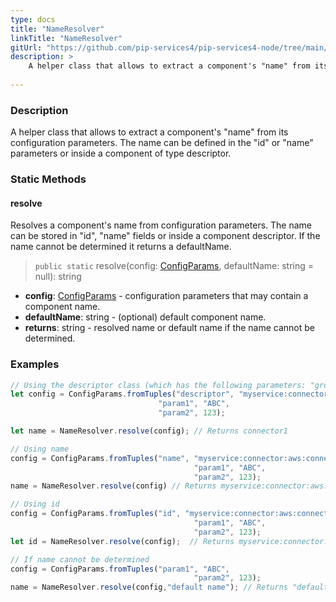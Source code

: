 ```yaml
---
type: docs
title: "NameResolver"
linkTitle: "NameResolver"
gitUrl: "https://github.com/pip-services4/pip-services4-node/tree/main/pip-services4-components-node"
description: > 
    A helper class that allows to extract a component's "name" from its configuration parameters.
    
---
```

### Description
A helper class that allows to extract a component's "name" from its configuration parameters.
The name can be defined in the "id" or "name" parameters or inside a component of type descriptor.

### Static Methods

#### resolve
Resolves a component's name from configuration parameters.
The name can be stored in "id", "name" fields or inside a component descriptor.
If the name cannot be determined it returns a defaultName.

> `public static` resolve(config: [ConfigParams](../config_params), defaultName: string = null): string

- **config**: [ConfigParams](../config_params) - configuration parameters that may contain a component name.
- **defaultName**: string - (optional) default component name.
- **returns**: string - resolved name or default name if the name cannot be determined.

### Examples

```typescript
// Using the descriptor class (which has the following parameters: "group", "type", "kind", "name", "version") will extract the value of the "name" parameter.
let config = ConfigParams.fromTuples("descriptor", "myservice:connector:aws:connector1:1.0",
                                 "param1", "ABC",
                                 "param2", 123);

let name = NameResolver.resolve(config); // Returns connector1

// Using name
config = ConfigParams.fromTuples("name", "myservice:connector:aws:connector1:1.0",
                                         "param1", "ABC",
                                         "param2", 123); 
name = NameResolver.resolve(config) // Returns myservice:connector:aws:connector1:1.0

// Using id
config = ConfigParams.fromTuples("id", "myservice:connector:aws:connector1:1.0",
                                         "param1", "ABC",
                                         "param2", 123);
let id = NameResolver.resolve(config);  // Returns myservice:connector:aws:connector1:1.0

// If name cannot be determined
config = ConfigParams.fromTuples("param1", "ABC",
                                         "param2", 123);
name = NameResolver.resolve(config,"default name"); // Returns "default name"
```
